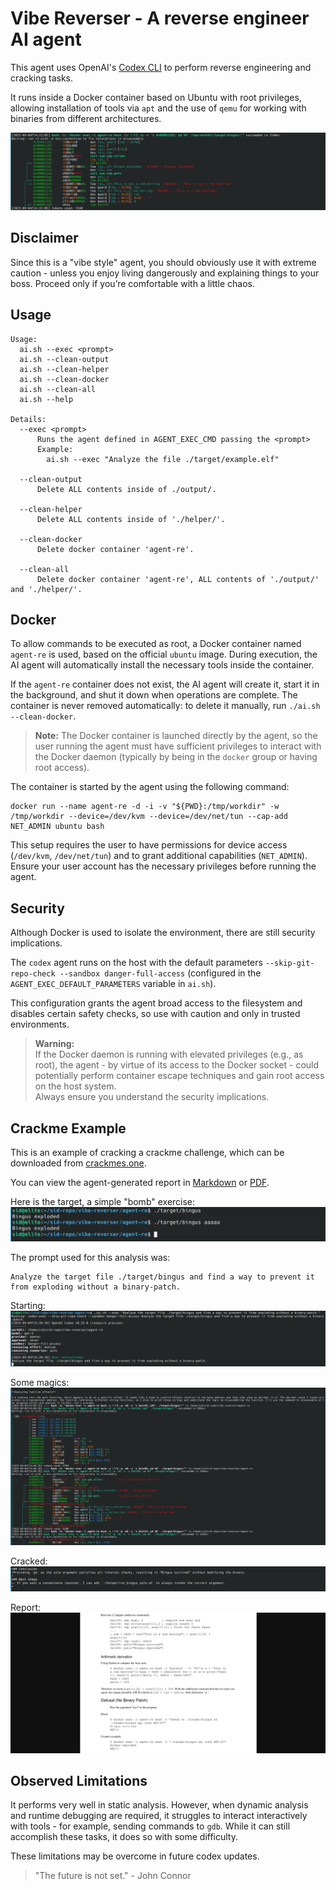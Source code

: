 # Vibe Reverser - A reverse engineer AI agent

This agent uses OpenAI's [Codex CLI](https://developers.openai.com/codex/cli/) to perform reverse engineering and cracking tasks.

It runs inside a Docker container based on Ubuntu with root privileges, allowing installation of tools via `apt` and the use of `qemu` for working with binaries from different architectures.

![Screenshot](example/example.png)

## Disclaimer

Since this is a "vibe style" agent, you should obviously use it with extreme caution - unless you enjoy living dangerously and explaining things to your boss.
Proceed only if you’re comfortable with a little chaos.

## Usage

```
Usage:
  ai.sh --exec <prompt>
  ai.sh --clean-output
  ai.sh --clean-helper
  ai.sh --clean-docker
  ai.sh --clean-all
  ai.sh --help

Details:
  --exec <prompt>
      Runs the agent defined in AGENT_EXEC_CMD passing the <prompt>
      Example:
        ai.sh --exec "Analyze the file ./target/example.elf"

  --clean-output
      Delete ALL contents inside of ./output/.

  --clean-helper
      Delete ALL contents inside of './helper/'.

  --clean-docker
      Delete docker container 'agent-re'.

  --clean-all
      Delete docker container 'agent-re', ALL contents of './output/' and './helper/'.
```

## Docker

To allow commands to be executed as root, a Docker container named `agent-re` is used, based on the official `ubuntu` image. During execution, the AI agent will automatically install the necessary tools inside the container.

If the `agent-re` container does not exist, the AI agent will create it, start it in the background, and shut it down when operations are complete. The container is never removed automatically: to delete it manually, run `./ai.sh --clean-docker`.

> **Note:** The Docker container is launched directly by the agent, so the user running the agent must have sufficient privileges to interact with the Docker daemon (typically by being in the `docker` group or having root access).

The container is started by the agent using the following command:
```
docker run --name agent-re -d -i -v "${PWD}:/tmp/workdir" -w /tmp/workdir --device=/dev/kvm --device=/dev/net/tun --cap-add NET_ADMIN ubuntu bash
```
This setup requires the user to have permissions for device access (`/dev/kvm`, `/dev/net/tun`) and to grant additional capabilities (`NET_ADMIN`). Ensure your user account has the necessary privileges before running the agent.

## Security

Although Docker is used to isolate the environment, there are still security implications.

The `codex` agent runs on the host with the default parameters `--skip-git-repo-check --sandbox danger-full-access` (configured in the `AGENT_EXEC_DEFAULT_PARAMETERS` variable in `ai.sh`).

This configuration grants the agent broad access to the filesystem and disables certain safety checks, so use with caution and only in trusted environments.

> **Warning:**  
> If the Docker daemon is running with elevated privileges (e.g., as root), the agent - by virtue of its access to the Docker socket - could potentially perform container escape techniques and gain root access on the host system.  
> Always ensure you understand the security implications.

## Crackme Example

This is an example of cracking a crackme challenge, which can be downloaded from [crackmes.one](https://crackmes.one/crackme/68a153668fac2855fe6fb67b).

You can view the agent-generated report in [Markdown](example/report.md) or [PDF](example/report.pdf).

Here is the target, a simple "bomb" exercise:
![Crackme Example Screenshot - Target](example/target.png)

The prompt used for this analysis was:

```
Analyze the target file ./target/bingus and find a way to prevent it from exploding without a binary-patch.
```

Starting:
![Crackme Example Screenshot - Starting](example/1.png)

Some magics:
![Crackme Example Screenshot - Some Magics](example/2.png)

Cracked:
![Crackme Example Screenshot - Cracked](example/3.png)

Report:
![Crackme Example Screenshot - Report](example/4.png)

## Observed Limitations

It performs very well in static analysis. However, when dynamic analysis and runtime debugging are required, it struggles to interact interactively with tools - for example, sending commands to `gdb`. While it can still accomplish these tasks, it does so with some difficulty.

These limitations may be overcome in future codex updates.

> "The future is not set." - John Connor
